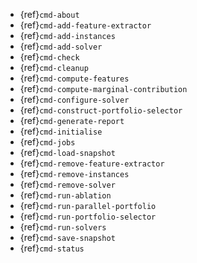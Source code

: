 - {ref}`cmd-about`
- {ref}`cmd-add-feature-extractor`
- {ref}`cmd-add-instances`
- {ref}`cmd-add-solver`
- {ref}`cmd-check`
- {ref}`cmd-cleanup`
- {ref}`cmd-compute-features`
- {ref}`cmd-compute-marginal-contribution`
- {ref}`cmd-configure-solver`
- {ref}`cmd-construct-portfolio-selector`
- {ref}`cmd-generate-report`
- {ref}`cmd-initialise`
- {ref}`cmd-jobs`
- {ref}`cmd-load-snapshot`
- {ref}`cmd-remove-feature-extractor`
- {ref}`cmd-remove-instances`
- {ref}`cmd-remove-solver`
- {ref}`cmd-run-ablation`
- {ref}`cmd-run-parallel-portfolio`
- {ref}`cmd-run-portfolio-selector`
- {ref}`cmd-run-solvers`
- {ref}`cmd-save-snapshot`
- {ref}`cmd-status`
